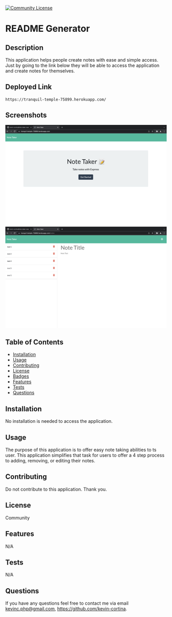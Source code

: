 
  [![Community License](https://img.shields.io/badge/license-Community-blue.svg)](http://www.gnu.org/licenses/Community-3.0)

  # README Generator
  
  ## Description
  This application helps people create notes with ease and simple access. Just by going to the link below they will be able to access the application and create      notes for themselves.
  
  
  ## Deployed Link
    https://tranquil-temple-75899.herokuapp.com/
    
  ## Screenshots
  ![Screenshot of mainpage Note-Taker](./public/assets/pictures/mainpage.png)
  ![Screenshot of Bio-Page InterActor](./public/assets/pictures/notepage.png)
 
  ## Table of Contents
  - [Installation](#installation)
  - [Usage](#usage)
  - [Contributing](#contributing)
  - [License](#license)
  - [Badges](#badges)
  - [Features](#features)
  - [Tests](#test)
  - [Questions](#questions)
 
  ## Installation
  No installation is needed to access the application. 
  
  ## Usage 
  The purpose of this application is to offer easy note taking abilities to ts user. This application simplifies that task for users to offer a 4 step process to adding, removing, or editing their notes.
  
  ## Contributing
  Do not contribute to this application. Thank you.

  
  ## License
  Community
  

  ## Features
  N/A
  
  ## Tests
  N/A
 
  
  ## Questions
  If you have any questions feel free to contact me via email kevinc.php@gmail.com,          https://github.com/kevin-cortina.
  
